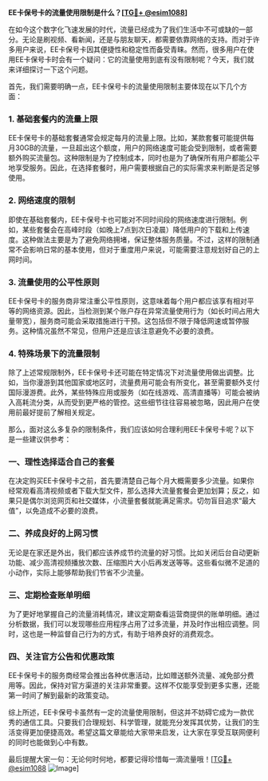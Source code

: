 **EE卡保号卡的流量使用限制是什么？[[TG💪+ @esim1088](https://t.me/s/esim1088)]**

在如今这个数字化飞速发展的时代，流量已经成为了我们生活中不可或缺的一部分。无论是刷视频、看新闻，还是与朋友聊天，都需要依靠网络的支持。而对于许多用户来说，EE卡保号卡因其便捷性和稳定性而备受青睐。然而，很多用户在使用EE卡保号卡时会有一个疑问：它的流量使用到底有没有限制呢？今天，我们就来详细探讨一下这个问题。

首先，我们需要明确一点，EE卡保号卡的流量使用限制主要体现在以下几个方面：

### **1. 基础套餐内的流量上限**
EE卡保号卡的基础套餐通常会规定每月的流量上限。比如，某款套餐可能提供每月30GB的流量，一旦超出这个额度，用户的网络速度可能会受到限制，或者需要额外购买流量包。这种限制是为了控制成本，同时也是为了确保所有用户都能公平地享受服务。因此，在选择套餐时，用户需要根据自己的实际需求来判断是否足够使用。

### **2. 网络速度的限制**
即使在基础套餐内，EE卡保号卡也可能对不同时间段的网络速度进行限制。例如，某些套餐会在高峰时段（如晚上7点到次日凌晨）降低用户的下载和上传速度。这种做法主要是为了避免网络拥堵，保证整体服务质量。不过，这样的限制通常不会影响日常的基本使用，但对于重度用户来说，可能需要注意规划好自己的上网时间。

### **3. 流量使用的公平性原则**
EE卡保号卡的服务商非常注重公平性原则，这意味着每个用户都应该享有相对平等的网络资源。因此，当检测到某个账户存在异常流量使用行为（如长时间占用大量带宽），服务商可能会采取措施进行干预。这包括但不限于降低网速或暂停服务。这种情况虽然不常见，但用户还是应该注意避免不必要的浪费。

### **4. 特殊场景下的流量限制**
除了上述常规限制外，EE卡保号卡还可能在特定情况下对流量使用做出调整。比如，当你漫游到其他国家或地区时，流量费用可能会有所变化，甚至需要额外支付国际漫游费。此外，某些特殊应用或服务（如在线游戏、高清直播等）可能会被纳入高耗流分类，从而受到更严格的管控。这些细节往往容易被忽略，因此用户在使用前最好提前了解相关规定。

那么，面对这么多复杂的限制条件，我们应该如何合理利用EE卡保号卡呢？以下是一些建议供参考：

### **一、理性选择适合自己的套餐**
在决定购买EE卡保号卡之前，首先要清楚自己每个月大概需要多少流量。如果你经常观看高清视频或者下载大型文件，那么选择大流量套餐会更加划算；反之，如果只是偶尔浏览网页和社交媒体，小流量套餐就能满足需求。切勿盲目追求“最大值”，以免造成不必要的浪费。

### **二、养成良好的上网习惯**
无论是在家还是外出，我们都应该养成节约流量的好习惯。比如关闭后台自动更新功能、减少高清视频播放次数、压缩图片大小后再发送等等。这些看似微不足道的小动作，实际上能够帮助我们节省不少流量。

### **三、定期检查账单明细**
为了更好地掌握自己的流量消耗情况，建议定期查看运营商提供的账单明细。通过分析数据，我们可以发现哪些应用程序占用了过多流量，并及时作出相应调整。同时，这也是一种监督自己行为的方式，有助于培养良好的消费观念。

### **四、关注官方公告和优惠政策**
EE卡保号卡的服务商经常会推出各种优惠活动，比如赠送额外流量、减免部分费用等。因此，保持对官方渠道的关注非常重要。这样不仅能享受到更多实惠，还能第一时间了解到最新的政策变动。

综上所述，EE卡保号卡虽然有一定的流量使用限制，但这并不妨碍它成为一款优秀的通信工具。只要我们合理规划、科学管理，就能充分发挥其优势，让我们的生活变得更加便捷高效。希望这篇文章能给大家带来启发，让大家在享受互联网便利的同时也能做到心中有数。

最后提醒大家一句：无论何时何地，都要记得珍惜每一滴流量哦！[[TG💪+ @esim1088](https://t.me/s/esim1088) ![Image](https://i.postimg.cc/4NQfJmqS/Snipaste-2025-05-13-00-14-12.png)]